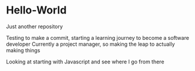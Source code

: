 # Hello-World
Just another repository

Testing to make a commit, starting a learning journey to become a software developer
Currently a project manager, so making the leap to actually making things

Looking at starting with Javascript and see where I go from there
